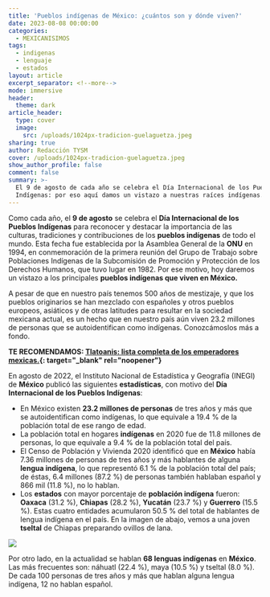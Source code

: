 ```yaml
---
title: 'Pueblos indígenas de México: ¿cuántos son y dónde viven?'
date: 2023-08-08 00:00:00
categories:
  - MEXICANISIMOS
tags:
  - indigenas
  - lenguaje
  - estados
layout: article
excerpt_separator: <!--more-->
mode: immersive
header:
  theme: dark
article_header:
  type: cover
  image:
    src: /uploads/1024px-tradicion-guelaguetza.jpeg
sharing: true
author: Redacción TYSM
cover: /uploads/1024px-tradicion-guelaguetza.jpeg
show_author_profile: false
comment: false
summary: >-
  El 9 de agosto de cada año se celebra el Día Internacional de los Pueblos
  Indígenas: por eso aquí damos un vistazo a nuestras raíces indígenas.
---
```

Como cada año, el **9 de agosto**&nbsp;se celebra el **Día Internacional de los Pueblos Indígenas**&nbsp;para reconocer y destacar la importancia de las culturas, tradiciones y contribuciones de los **pueblos indígenas** de todo el mundo. Esta fecha fue establecida por la Asamblea General de la **ONU** en 1994, en conmemoración de la primera reunión del Grupo de Trabajo sobre Poblaciones Indígenas de la Subcomisión de Promoción y Protección de los Derechos Humanos, que tuvo lugar en 1982. Por ese motivo, hoy daremos un vistazo a los principales **pueblos indígenas que viven en México.**

A pesar de que en nuestro país tenemos 500 años de mestizaje, y que los pueblos originarios se han mezclado con españoles y otros pueblos europeos, asiáticos y de otras latitudes para resultar en la sociedad mexicana actual, es un hecho que en nuestro país aún viven 23.2 millones de personas que se autoidentifican como indígenas. Conozcámoslos más a fondo.

**TE RECOMENDAMOS: [Tlatoanis: lista completa de los emperadores mexicas.](https://blog.tonoysumariachi.com/historia/2022/06/08/tlatoanis-lista-completa-de-los-emperadores-mexicas.html){: target="_blank" rel="noopener"}**

En agosto de 2022, el Instituto Nacional de Estadística y Geografía (INEGI) de **México** publicó las siguientes **estadísticas**, con motivo del **Día Internacional de los Pueblos Indígenas**\:&nbsp;

* En México existen **23\.2 millones de personas** de tres años y más que se autoidentifican como indígenas, lo que equivale a 19.4 % de la población total de ese rango de edad.
* La población total en hogares **indígenas**&nbsp;en 2020 fue de 11.8 millones de personas, lo que equivale a 9.4 % de la población total del país.
* El Censo de Población y Vivienda 2020 identificó que en **México** había 7.36 millones de personas de tres años y más hablantes de alguna **lengua indígena**, lo que representó 6.1 % de la población total del país; de éstas, 6.4 millones (87.2 %) de personas también hablaban español y 866 mil (11.8 %), no lo hablan.
* Los **estados** con mayor porcentaje de **población indígena** fueron: **Oaxaca** (31.2 %), **Chiapas** (28.2 %), **Yucatán** (23.7 %) y **Guerrero** (15.5 %). Estas cuatro entidades acumularon 50.5 % del total de hablantes de lengua indígena en el país. En la imagen de abajo, vemos a una joven **tseltal** de Chiapas preparando ovillos de lana.

![](https://upload.wikimedia.org/wikipedia/commons/thumb/1/14/Xoyep.jpg/1024px-Xoyep.jpg)

Por otro lado, en la actualidad se hablan **68 lenguas indígenas** en **México**. Las más frecuentes son: náhuatl (22.4 %), maya (10.5 %) y tseltal (8.0 %). De cada 100 personas de tres años y más que hablan alguna lengua indígena, 12 no hablan español.